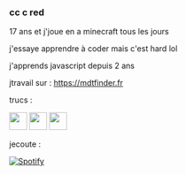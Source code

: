 ### cc c red

17 ans et j'joue en a minecraft tous les jours

j'essaye apprendre à coder mais c'est hard lol

j'apprends javascript depuis 2 ans 

jtravail sur : https://mdtfinder.fr

trucs :

[<img height="32" width="32" src="https://simpleicons.org/icons/discord.svg"/>](https://discord.gg/cDNzaNU)  [<img height="32" width="32" src="https://simpleicons.org/icons/youtube.svg"/>](https://www.youtube.com/redlegamin)  [<img height="32" width="32" src="https://simpleicons.org/icons/twitch.svg"/>](https://www.twitch.tv/redlegamin)



jecoute :

 [![Spotify](https://spotify.redlegamin.vercel.app/api/spotify)](https://open.spotify.com/user/mr♥red)
